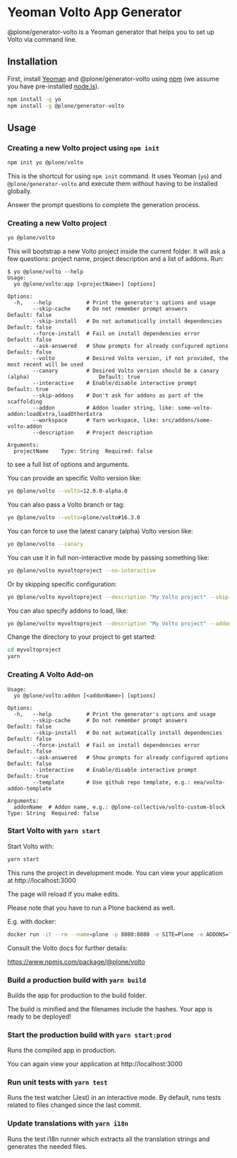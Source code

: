 # Yeoman Volto App Generator

@plone/generator-volto is a Yeoman generator that helps you to set up Volto via command line.

## Installation

First, install [Yeoman](http://yeoman.io) and @plone/generator-volto using [npm](https://www.npmjs.com/) (we assume you have pre-installed [node.js](https://nodejs.org/)).

```bash
npm install -g yo
npm install -g @plone/generator-volto
```

## Usage

### Creating a new Volto project using `npm init`

```bash
npm init yo @plone/volto
```

This is the shortcut for using `npm init` command. It uses Yeoman (`yo`) and `@plone/generator-volto` and execute them without having to be installed globally.

Answer the prompt questions to complete the generation process.

### Creating a new Volto project

```bash
yo @plone/volto
```

This will bootstrap a new Volto project inside the current folder. It will ask
a few questions: project name, project description and a list of addons. Run:

```console
$ yo @plone/volto --help
Usage:
  yo @plone/volto:app [<projectName>] [options]

Options:
  -h,   --help           # Print the generator's options and usage
        --skip-cache     # Do not remember prompt answers                                        Default: false
        --skip-install   # Do not automatically install dependencies                             Default: false
        --force-install  # Fail on install dependencies error                                    Default: false
        --ask-answered   # Show prompts for already configured options                           Default: false
        --volto          # Desired Volto version, if not provided, the most recent will be used
        --canary         # Desired Volto version should be a canary (alpha)                      Default: true
        --interactive    # Enable/disable interactive prompt                                     Default: true
        --skip-addons    # Don't ask for addons as part of the scaffolding
        --addon          # Addon loader string, like: some-volto-addon:loadExtra,loadOtherExtra
        --workspace      # Yarn workspace, like: src/addons/some-volto-addon
        --description    # Project description

Arguments:
  projectName    Type: String  Required: false

```

to see a full list of options and arguments.

You can provide an specific Volto version like:

```bash
yo @plone/volto --volto=12.0.0-alpha.0
```

You can also pass a Volto branch or tag:

```bash
yo @plone/volto --volto=plone/volto#16.3.0
```

You can force to use the latest canary (alpha) Volto version like:

```bash
yo @plone/volto --canary
```

You can use it in full non-interactive mode by passing something like:

```bash
yo @plone/volto myvoltoproject --no-interactive
```

Or by skipping specific configuration:

```bash
yo @plone/volto myvoltoproject --description "My Volto project" --skip-addons --skip-install --skip-workspaces
```

You can also specify addons to load, like:

```bash
yo @plone/volto myvoltoproject --description "My Volto project" --addon "volto-formbuilder:x,y" --addon "volto-slate:z,t"
```

Change the directory to your project to get started:

```bash
cd myvoltoproject
yarn
```

### Creating A Volto Add-on

```console
Usage:
  yo @plone/volto:addon [<addonName>] [options]

Options:
  -h,   --help           # Print the generator's options and usage
        --skip-cache     # Do not remember prompt answers                            Default: false
        --skip-install   # Do not automatically install dependencies                 Default: false
        --force-install  # Fail on install dependencies error                        Default: false
        --ask-answered   # Show prompts for already configured options               Default: false
        --interactive    # Enable/disable interactive prompt                         Default: true
        --template       # Use github repo template, e.g.: eea/volto-addon-template

Arguments:
  addonName  # Addon name, e.g.: @plone-collective/volto-custom-block  Type: String  Required: false
```

### Start Volto with `yarn start`

Start Volto with:

```bash
yarn start
```

This runs the project in development mode.
You can view your application at http://localhost:3000

The page will reload if you make edits.

Please note that you have to run a Plone backend as well.

E.g. with docker:

```bash
docker run -it --rm --name=plone -p 8080:8080 -e SITE=Plone -e ADDONS="plone.volto" -e ZCML="plone.volto.cors" -e PROFILES="plone.volto:default-homepage" plone
```

Consult the Volto docs for further details:

https://www.npmjs.com/package/@plone/volto

### Build a production build with `yarn build`

Builds the app for production to the build folder.

The build is minified and the filenames include the hashes. Your app is ready to be deployed!

### Start the production build with `yarn start:prod`

Runs the compiled app in production.

You can again view your application at http://localhost:3000

### Run unit tests with `yarn test`

Runs the test watcher (Jest) in an interactive mode. By default, runs tests related to files changed since the last commit.

### Update translations with `yarn i18n`

Runs the test i18n runner which extracts all the translation strings and generates the needed files.
